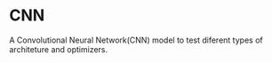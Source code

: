 # CNN
A Convolutional Neural Network(CNN) model to test diferent types of architeture and optimizers.
